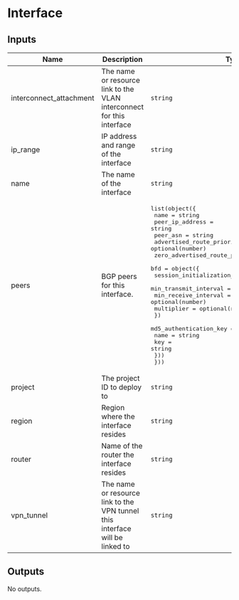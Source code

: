 # Interface

<!-- BEGINNING OF PRE-COMMIT-TERRAFORM DOCS HOOK -->
## Inputs

| Name | Description | Type | Default | Required |
|------|-------------|------|---------|:--------:|
| interconnect\_attachment | The name or resource link to the VLAN interconnect for this interface | `string` | `null` | no |
| ip\_range | IP address and range of the interface | `string` | `null` | no |
| name | The name of the interface | `string` | n/a | yes |
| peers | BGP peers for this interface. | <pre>list(object({<br>    name                           = string<br>    peer_ip_address                = string<br>    peer_asn                       = string<br>    advertised_route_priority      = optional(number)<br>    zero_advertised_route_priority = optional(bool)<br>    bfd = object({<br>      session_initialization_mode = string<br>      min_transmit_interval       = optional(number)<br>      min_receive_interval        = optional(number)<br>      multiplier                  = optional(number)<br>    })<br>    md5_authentication_key = optional(object({<br>      name = string<br>      key  = string<br>    }))<br>  }))</pre> | `[]` | no |
| project | The project ID to deploy to | `string` | n/a | yes |
| region | Region where the interface resides | `string` | n/a | yes |
| router | Name of the router the interface resides | `string` | n/a | yes |
| vpn\_tunnel | The name or resource link to the VPN tunnel this interface will be linked to | `string` | `null` | no |

## Outputs

No outputs.

<!-- END OF PRE-COMMIT-TERRAFORM DOCS HOOK -->
